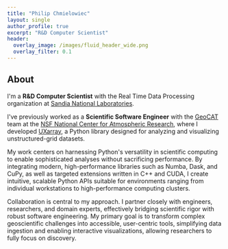 ```yaml
---
title: "Philip Chmielowiec"
layout: single
author_profile: true
excerpt: "R&D Computer Scientist"
header:
  overlay_image: /images/fluid_header_wide.png
  overlay_filter: 0.1
---
```


## About

I'm a **R&D Computer Scientist** with the Real Time Data Processing organization at [Sandia National Laboratories](https://www.sandia.gov/). 

I've previously worked as a **Scientific Software Engineer** with the [GeoCAT](https://geocat.ucar.edu/) team at the [NSF National Center for Atmospheric Research](https://ncar.ucar.edu/), where I developed [UXarray](https://github.com/UXARRAY/uxarray), a Python library designed for analyzing and visualizing unstructured-grid datasets.

My work centers on harnessing Python's versatility in scientific computing to enable sophisticated analyses without sacrificing performance. By integrating modern, high-performance libraries such as Numba, Dask, and CuPy, as well as targeted extensions written in C++ and CUDA, I create intuitive, scalable Python APIs suitable for environments ranging from individual workstations to high-performance computing clusters.

Collaboration is central to my approach. I partner closely with engineers, researchers, and domain experts, effectively bridging scientific rigor with robust software engineering. My primary goal is to transform complex geoscientific challenges into accessible, user-centric tools, simplifying data ingestion and enabling interactive visualizations, allowing researchers to fully focus on discovery.




